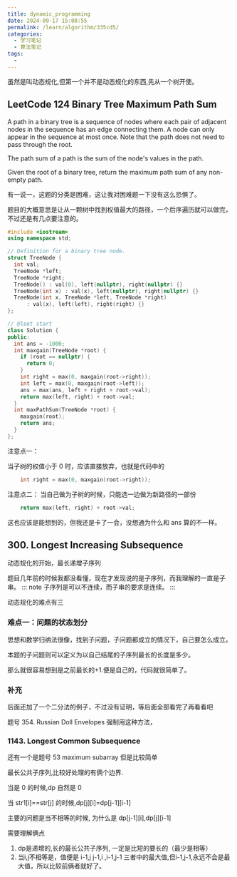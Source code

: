 ```yaml
---
title: dynamic_programming
date: 2024-09-17 15:08:55
permalink: /learn/algorithm/335cd5/
categories:
  - 学习笔记
  - 算法笔记
tags:
  -
---
```


虽然是叫动态规化,但第一个并不是动态规化的东西,先从一个树开使。

## LeetCode 124 Binary Tree Maximum Path Sum

A path in a binary tree is a sequence of nodes where each pair of adjacent nodes in the sequence has an edge connecting them. A node can only appear in the sequence at most once. Note that the path does not need to pass through the root.

The path sum of a path is the sum of the node's values in the path.

Given the root of a binary tree, return the maximum path sum of any non-empty path.

有一说一，这题的分类是困难，这让我对困难题一下没有这么恐惧了。

题目的大概意思是让从一颗树中找到权值最大的路径，一个后序遍历就可以做完，不过还是有几点要注意的。

```cpp
#include <iostream>
using namespace std;

// Definition for a binary tree node.
struct TreeNode {
  int val;
  TreeNode *left;
  TreeNode *right;
  TreeNode() : val(0), left(nullptr), right(nullptr) {}
  TreeNode(int x) : val(x), left(nullptr), right(nullptr) {}
  TreeNode(int x, TreeNode *left, TreeNode *right)
      : val(x), left(left), right(right) {}
};

// @leet start
class Solution {
public:
  int ans = -1000;
  int maxgain(TreeNode *root) {
    if (root == nullptr) {
      return 0;
    }
    int right = max(0, maxgain(root->right));
    int left = max(0, maxgain(root->left));
    ans = max(ans, left + right + root->val);
    return max(left, right) + root->val;
  }
  int maxPathSum(TreeNode *root) {
    maxgain(root);
    return ans;
  }
};
```

注意点一：

当子树的权值小于 0 时，应该直接放弃，也就是代码中的

```cpp
    int right = max(0, maxgain(root->right));
```

注意点二：
当自己做为子树的时候，只能选一边做为新路径的一部份

```cpp
    return max(left, right) + root->val;
```

这也应该是能想到的，但我还是卡了一会，没想通为什么和 ans 算的不一样。

## 300. Longest Increasing Subsequence

动态规化的开始，最长递增子序列

题目几年前的时候我都没看懂，现在才发现说的是子序列，而我理解的一直是子串。
::: note
子序列是可以不连续，而子串的要求是连续。
:::

动态规化的难点有三

### 难点一：问题的状态划分

思想和数学归纳法很像，找到子问题，子问题都成立的情况下，自己要怎么成立。

本题的子问题则可以定义为以自己结尾的子序列最长的长度是多少。

那么就很容易想到是之前最长的+1.便是自己的，代码就很简单了。

### 补充

后面还加了一个二分法的例子，不过没有证明，等后面全部看完了再看看吧

题号 354. Russian Doll Envelopes 强制用这种方法，

### 1143. Longest Common Subsequence

还有一个是题号 53 maximum subarray
但是比较简单

最长公共子序列,比较好处理的有俩个边界.

当是 0 的时候,dp 自然是 0

当 str1[i]==str[j] 的时候,dp[j][i]=dp[j-1][i-1]

主要的问题是当不相等的时候, 为什么是 dp[j-1][i],dp[j][i-1]

需要理解俩点

1. dp是递增的,长的最长公共子序列, 一定是比短的要长的（最少是相等）
2. 当i,j不相等是，值便是 i-1,j  j-1,i ,i-1,j-1 三者中的最大值,但i-1,j-1,永远不会是最大值，所以比较前俩者就好了。
